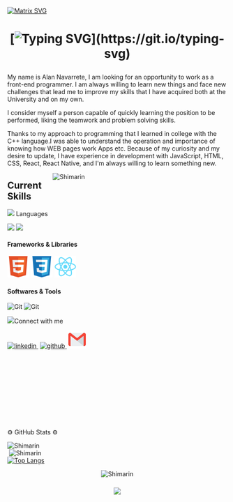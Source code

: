 [![Matrix SVG](https://raw.githubusercontent.com/rodrigograca31/rodrigograca31/master/matrix.svg)](https://www.youtube.com/watch?v=SDkAGkd4NLc) 

<h1 align="center">

[![Typing SVG](https://readme-typing-svg.herokuapp.com?Righteous&size=25&center=true&vCenter=true&width=500&height=70&duration=4000&lines=Welcome+to+my+Github+Page!;I'm+Alan+Navarrete;I'm+always+expanding+my+tech+stack!)](https://git.io/typing-svg)
</h1

<p>

My name is Alan Navarrete, I am looking for an opportunity to work as a front-end programmer. I am always willing to learn new things and face new challenges that lead me to improve my skills that I have acquired both at the University and on my own.

I consider myself a person capable of quickly learning the position to be performed, liking the
teamwork and problem solving skills.

Thanks to my approach to programming that I learned in college with the C++ language.I was able to understand the operation and importance of knowing how WEB pages work Apps etc. Because of my curiosity and my desire to update, I have experience in development with JavaScript, HTML, CSS, React, React Native, and I'm always willing to learn something new.

<img align="right" width="400" alt="Shimarin" src="https://i.imgur.com/aNBi8Jf.png"/>
</p>
<h2>  Current Skills  </h2>

<img src = "https://media2.giphy.com/media/QssGEmpkyEOhBCb7e1/giphy.gif?cid=ecf05e47a0n3gi1bfqntqmob8g9aid1oyj2wr3ds3mg700bl&rid=giphy.gif" width = 32px> Languages

<p>
<img src="https://img.icons8.com/color/48/000000/javascript--v1.png" 
  height='50'/> 
<img src = 'https://github.com/sourabmaity/sourabmaity/blob/main/assets/logo/cpp.png' height='50'/>&nbsp;
</p>

<h4> Frameworks &  Libraries </h4>
<p>
<img src="https://github.com/devicons/devicon/blob/master/icons/html5/html5-original.svg" alt="HTML" width="50">
<img src="https://github.com/devicons/devicon/blob/master/icons/css3/css3-original.svg" alt="CSS" width="50">
<img src="https://github.com/devicons/devicon/blob/master/icons/react/react-original.svg" alt="React" width="50">
</p>

<h4> Softwares & Tools </h4>
<p>
<img src="https://user-images.githubusercontent.com/64439609/212556802-77a65ec1-aa71-4272-b603-1a57d1914678.png" width="40" height="40" alt="Git"/>
<img src="https://img.icons8.com/fluent/48/4a90e2/github.png" width="40" height="40" alt="Git"/>
</p>

<img src="https://media.giphy.com/media/iY8CRBdQXODJSCERIr/giphy.gif" width="30px">Connect with me

<p align="left">
<a href="https://www.linkedin.com/in/alan-navarrete/" target="blank">
<img src='https://github.com/sourabmaity/sourabmaity/blob/main/assets/logo/iconfinder_social_media_isometric_14-linkedin_3529657.png' alt='linkedin' height='40'>&nbsp;</a>
<a href="https://github.com/SrHAO" target="blank">
<img src='https://github.com/sourabmaity/sourabmaity/blob/main/assets/logo/iconfinder__github_1156638.png' alt='github' height='40'>&nbsp;</a>
<a href="mailto:al.yoab.nav.sa@gmail.com" target="blank"><img src="https://github.com/SatYu26/SatYu26/blob/master/Assets/Gmail.svg"  alt='Gmail' height='40'/></a>
</p>

<br>
<br>
<br>
<br>
<br>
<br>
<br>
<br>
<br>

⚙️ GitHub Stats ⚙️

<img width = "500" alt = "Shimarin" src = "https://github-readme-streak-stats.herokuapp.com?user=SrHAO&theme=dark&hide_border=false" width = 500>

<img align = "right" width = "500" alt = "Shimarin" src = "https://github-readme-stats.vercel.app/api?username=SrHAO&show_icons=true&theme=dark">
  
[![Top Langs](https://github-readme-stats.vercel.app/api/top-langs/?username=SrHAO&theme=dark)](https://github.com/SrHAO/github-readme-stats)


<p align="center">
<img width="500" alt="Shimarin" src="https://steamuserimages-a.akamaihd.net/ugc/245839072342586531/B8FE3AEA84CCD5183F98D90AA636D15486C587BC/?imw=5000&imh=5000&ima=fit&impolicy=Letterbox&imcolor=%23000000&letterbox=false"
</p>

<h3 align="center">
<img src="https://readme-typing-svg.herokuapp.com/?font=Righteous&size=25&center=true&vCenter=true&width=500&height=70&duration=4000&lines=Thanks+for+visiting!">
</h3>
